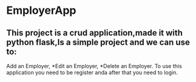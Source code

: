 # EmployerApp
## This project is a crud application,made it with python flask,Is a simple project and we can use to:
Add an Employer,
*Edit an Employer,
*Delete an Employer.
To use this application you need to be register anda after that you need to login.

